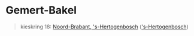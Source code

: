 # Gemert-Bakel 
> kieskring 18:  [Noord-Brabant, 's-Hertogenbosch](../) (['s-Hertogenbosch](../'s-Hertogenbosch))
